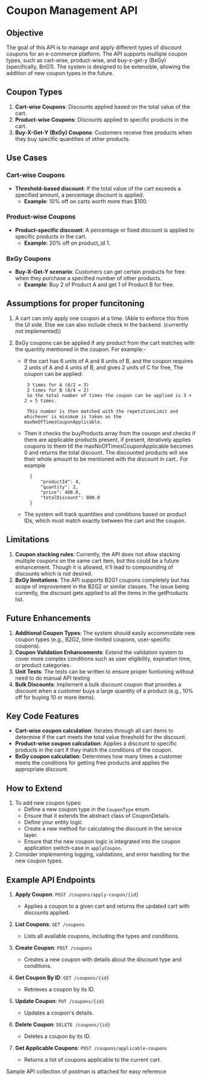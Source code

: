 # Coupon Management API

## Objective

The goal of this API is to manage and apply different types of discount coupons for an e-commerce platform. The API supports multiple coupon types, such as cart-wise, product-wise, and buy-x-get-y (BxGy) (specifically, BnG1). The system is designed to be extensible, allowing the addition of new coupon types in the future.

## Coupon Types

1. **Cart-wise Coupons**: Discounts applied based on the total value of the cart.
2. **Product-wise Coupons**: Discounts applied to specific products in the cart.
3. **Buy-X-Get-Y (BxGy) Coupons**: Customers receive free products when they buy specific quantities of other products.

## Use Cases

### Cart-wise Coupons

- **Threshold-based discount**: If the total value of the cart exceeds a specified amount, a percentage discount is applied.
  - **Example**: 10% off on carts worth more than $100.

### Product-wise Coupons

- **Product-specific discount**: A percentage or fixed discount is applied to specific products in the cart.
  - **Example**: 20% off on product_id 1.

### BxGy Coupons

- **Buy-X-Get-Y scenario**: Customers can get certain products for free when they purchase a specified number of other products.
  - **Example**: Buy 2 of Product A and get 1 of Product B for free.

## Assumptions for proper funcitoning

1.  A cart can only apply one coupon at a time. (Able to enforce this from the UI side. Else we can also include check in the backend. (currently not implemented))
2.  BxGy coupons can be applied if any product from the cart matches with the quantity mentioned in the coupon. For example:-

    - If the cart has 6 units of A and 8 units of B, and the coupon requires 2 units of A and 4 units of B, and gives 2 units of C for free,
      The coupon can be applied:

           3 times for A (6/2 = 3)
           2 times for B (8/4 = 2)
           So the total number of times the coupon can be applied is 3 + 2 = 5 times.

           This number is then matched with the repetitionLimit and whichever is minimum is taken as the maxNoOfTimesCouponApplicable.

    - Then it checks the buyProducts array from the couopn and checks if there are applicable products present, if present, iteratively applies coupons to them till the maxNoOfTimesCouponApplicable becomes 0 and returns the total discount. The discounted products will see their whole amount to be mentioned with the discount in cart..
      For example

      ```
        {
            "productId": 4,
            "quantity": 2,
            "price": 400.0,
            "totalDiscount": 800.0
        }
      ```

    - The system will track quantities and conditions based on product IDs, which must match exactly between the cart and the coupon.

## Limitations

1. **Coupon stacking rules**: Currently, the API does not allow stacking multiple coupons on the same cart item, but this could be a future enhancement. Though it is allowed, it'll lead to compounding of discounts which is not desired.
1. **BxGy limitations**: The API supports B2G1 coupons completely but has scope of improvement in the B2G2 or similar classes. The issue being currently, the discount gets applied to all the items in the getProducts list.

## Future Enhancements

1. **Additional Coupon Types**: The system should easily accommodate new coupon types (e.g., B2G2, time-limited coupons, user-specific coupons).
2. **Coupon Validation Enhancements**: Extend the validation system to cover more complex conditions such as user eligibility, expiration time, or product categories.
3. **Unit Tests**: The tests can be written to ensure proper funtioning without need to do manual API testing
4. **Bulk Discounts**: Implement a bulk discount coupon that provides a discount when a customer buys a large quantity of a product (e.g., 10% off for buying 10 or more items).

## Key Code Features

- **Cart-wise coupon calculation**: Iterates through all cart items to determine if the cart meets the total value threshold for the discount.
- **Product-wise coupon calculation**: Applies a discount to specific products in the cart if they match the conditions of the coupon.
- **BxGy coupon calculation**: Determines how many times a customer meets the conditions for getting free products and applies the appropriate discount.

## How to Extend

1. To add new coupon types:
   - Define a new coupon type in the `CouponType` enum.
   - Ensure that it extends the abstract class of CouponDetails.
   - Define your entity logic
   - Create a new method for calculating the discount in the service layer.
   - Ensure that the new coupon logic is integrated into the coupon application switch-case in `applyCoupon`.
2. Consider implementing logging, validations, and error handling for the new coupon types.

## Example API Endpoints

1. **Apply Coupon**: `POST /coupons/apply-coupon/{id}`

   - Applies a coupon to a given cart and returns the updated cart with discounts applied.

2. **List Coupons**: `GET /coupons`

   - Lists all available coupons, including the types and conditions.

3. **Create Coupon**: `POST /coupons`

   - Creates a new coupon with details about the discount type and conditions.

4. **Get Coupon By ID**: `GET /coupons/{id}`

   - Retrieves a coupon by its ID.

5. **Update Coupon**: `PUT /coupons/{id}`

   - Updates a coupon's details.

6. **Delete Coupon**: `DELETE /coupons/{id}`

   - Deletes a coupon by its ID.

7. **Get Applicable Coupons**: `POST /coupons/applicable-coupons`
   - Returns a list of coupons applicable to the current cart.

Sample API collection of postman is attached for easy reference

